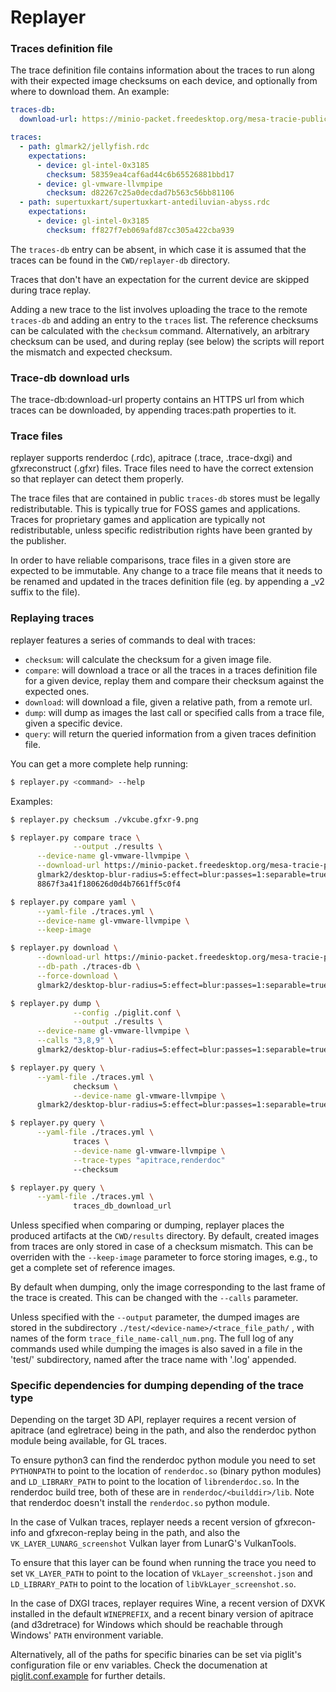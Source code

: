 Replayer
========

### Traces definition file

The trace definition file contains information about the traces to run along
with their expected image checksums on each device, and optionally from where to
download them. An example:

```yaml
traces-db:
  download-url: https://minio-packet.freedesktop.org/mesa-tracie-public/

traces:
  - path: glmark2/jellyfish.rdc
    expectations:
      - device: gl-intel-0x3185
        checksum: 58359ea4caf6ad44c6b65526881bbd17
      - device: gl-vmware-llvmpipe
        checksum: d82267c25a0decdad7b563c56bb81106
  - path: supertuxkart/supertuxkart-antediluvian-abyss.rdc
    expectations:
      - device: gl-intel-0x3185
        checksum: ff827f7eb069afd87cc305a422cba939
```

The `traces-db` entry can be absent, in which case it is assumed that
the traces can be found in the `CWD/replayer-db` directory.

Traces that don't have an expectation for the current device are skipped
during trace replay.

Adding a new trace to the list involves uploading the trace to the
remote `traces-db` and adding an entry to the `traces` list. The
reference checksums can be calculated with the `checksum` command.
Alternatively, an arbitrary checksum can be used, and during replay
(see below) the scripts will report the mismatch and expected
checksum.

### Trace-db download urls

The trace-db:download-url property contains an HTTPS url from which traces can
be downloaded, by appending traces:path properties to it.

### Trace files

replayer supports renderdoc (.rdc), apitrace (.trace, .trace-dxgi) and
gfxreconstruct (.gfxr) files. Trace files need to have the correct
extension so that replayer can detect them properly.

The trace files that are contained in public `traces-db` stores must
be legally redistributable. This is typically true for FOSS games and
applications. Traces for proprietary games and application are
typically not redistributable, unless specific redistribution rights
have been granted by the publisher.

In order to have reliable comparisons, trace files in a given store
are expected to be immutable. Any change to a trace file means that it
needs to be renamed and updated in the traces definition file (eg. by
appending a _v2 suffix to the file).

### Replaying traces

replayer features a series of commands to deal with traces:
 * `checksum`: will calculate the checksum for a given image file.
 * `compare`: will download a trace or all the traces in a traces
   definition file for a given device, replay them and compare their
   checksum against the expected ones.
 * `download`: will download a file, given a relative path, from a
   remote url.
 * `dump`: will dump as images the last call or specified calls from a
   trace file, given a specific device.
 * `query`: will return the queried information from a given traces
   definition file.

You can get a more complete help running:

   ```sh
   $ replayer.py <command> --help
   ```

Examples:

   ```sh
   $ replayer.py checksum ./vkcube.gfxr-9.png
   ```

   ```sh
   $ replayer.py compare trace \
                 --output ./results \
		 --device-name gl-vmware-llvmpipe \
		 --download-url https://minio-packet.freedesktop.org/mesa-tracie-public/ \
		 glmark2/desktop-blur-radius=5:effect=blur:passes=1:separable=true:windows=4.rdc \
		 8867f3a41f180626d0d4b7661ff5c0f4
   ```

   ```sh
   $ replayer.py compare yaml \
		 --yaml-file ./traces.yml \
		 --device-name gl-vmware-llvmpipe \
		 --keep-image
   ```

   ```sh
   $ replayer.py download \
		 --download-url https://minio-packet.freedesktop.org/mesa-tracie-public/ \
		 --db-path ./traces-db \
		 --force-download \
		 glmark2/desktop-blur-radius=5:effect=blur:passes=1:separable=true:windows=4.rdc
   ```

   ```sh
   $ replayer.py dump \
                 --config ./piglit.conf \
                 --output ./results \
		 --device-name gl-vmware-llvmpipe \
		 --calls "3,8,9" \
		 glmark2/desktop-blur-radius=5:effect=blur:passes=1:separable=true:windows=4.rdc
   ```

   ```sh
   $ replayer.py query \
		 --yaml-file ./traces.yml \
                 checksum \
                 --device-name gl-vmware-llvmpipe \
		 glmark2/desktop-blur-radius=5:effect=blur:passes=1:separable=true:windows=4.rdc
   ```

   ```sh
   $ replayer.py query \
		 --yaml-file ./traces.yml \
                 traces \
                 --device-name gl-vmware-llvmpipe \
                 --trace-types "apitrace,renderdoc"
                 --checksum
   ```

   ```sh
   $ replayer.py query \
		 --yaml-file ./traces.yml \
                 traces_db_download_url
   ```

Unless specified when comparing or dumping, replayer places the
produced artifacts at the `CWD/results` directory. By default, created
images from traces are only stored in case of a checksum
mismatch. This can be overriden with the `--keep-image` parameter to
force storing images, e.g., to get a complete set of reference images.

By default when dumping, only the image corresponding to the last frame
of the trace is created.  This can be changed with the `--calls`
parameter.

Unless specified with the `--output` parameter, the dumped images are
stored in the subdirectory `./test/<device-name>/<trace_file_path/` ,
with names of the form `trace_file_name-call_num.png`.  The full log
of any commands used while dumping the images is also saved in a file
in the 'test/<device-name>' subdirectory, named after the trace name
with '.log' appended.

### Specific dependencies for dumping depending of the trace type

Depending on the target 3D API, replayer requires a recent version
of apitrace (and eglretrace) being in the path, and also the renderdoc
python module being available, for GL traces.

To ensure python3 can find the renderdoc python module you need to set
`PYTHONPATH` to point to the location of `renderdoc.so` (binary python modules)
and `LD_LIBRARY_PATH` to point to the location of `librenderdoc.so`. In the
renderdoc build tree, both of these are in `renderdoc/<builddir>/lib`. Note
that renderdoc doesn't install the `renderdoc.so` python module.

In the case of Vulkan traces, replayer needs a recent version of
gfxrecon-info and gfxrecon-replay being in the path, and also the
`VK_LAYER_LUNARG_screenshot` Vulkan layer from LunarG's VulkanTools.

To ensure that this layer can be found when running the trace you need
to set `VK_LAYER_PATH` to point to the location of
`VkLayer_screenshot.json` and `LD_LIBRARY_PATH` to point to the
location of `libVkLayer_screenshot.so`.

In the case of DXGI traces, replayer requires Wine, a recent version
of DXVK installed in the default `WINEPREFIX`, and a recent binary
version of apitrace (and d3dretrace) for Windows which should be
reachable through Windows' `PATH` environment variable.

Alternatively, all of the paths for specific binaries can be set via
piglit's configuration file or env variables. Check the documenation
at [piglit.conf.example](piglit.conf.example) for further details.
